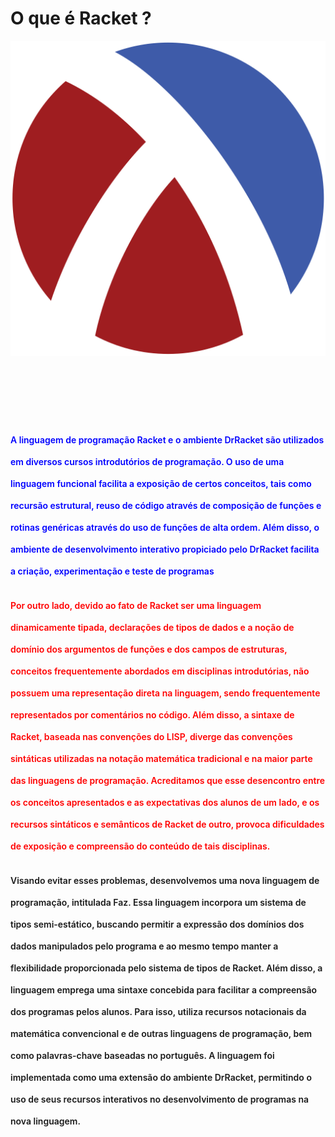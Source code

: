 # O que é Racket ?

<div align="center">
  <img style="margin-bottom: 100px" src="./assets/racket-logo.svg">
</div>

<p style="line-height: 35px; margin-bottom: 20px; font-weight: 600; color: blue" size="2">
  A linguagem de programação Racket e o ambiente DrRacket são utilizados em diversos cursos introdutórios de programação. O uso de uma linguagem funcional facilita
  a exposição de certos conceitos, tais como recursão estrutural, reuso de código através
  de composição de funções e rotinas genéricas através do uso de funções de alta ordem.
  Além disso, o ambiente de desenvolvimento interativo propiciado pelo DrRacket facilita
  a criação, experimentação e teste de programas
</p>

<p style="line-height: 35px; margin-bottom: 20px; font-weight: 600; color: red" size="2">
  Por outro lado, devido ao fato de Racket ser uma linguagem dinamicamente tipada,
  declarações de tipos de dados e a noção de domínio dos argumentos de funções e dos
  campos de estruturas, conceitos frequentemente abordados em disciplinas introdutórias,
  não possuem uma representação direta na linguagem, sendo frequentemente representados por comentários no código. Além disso, a sintaxe de Racket, baseada nas convenções
  do LISP, diverge das convenções sintáticas utilizadas na notação matemática tradicional e
  na maior parte das linguagens de programação. Acreditamos que esse desencontro entre
  os conceitos apresentados e as expectativas dos alunos de um lado, e os recursos sintáticos e semânticos de Racket de outro, provoca dificuldades de exposição e compreensão
  do conteúdo de tais disciplinas.
</p>

<p style="line-height: 35px; margin-bottom: 20px; font-weight: 600" size="2">
  Visando evitar esses problemas, desenvolvemos uma nova linguagem de programação,
  intitulada Faz. Essa linguagem incorpora um sistema de tipos semi-estático, buscando
  permitir a expressão dos domínios dos dados manipulados pelo programa e ao mesmo
  tempo manter a flexibilidade proporcionada pelo sistema de tipos de Racket. Além disso,
  a linguagem emprega uma sintaxe concebida para facilitar a compreensão dos programas
  pelos alunos. Para isso, utiliza recursos notacionais da matemática convencional e de
  outras linguagens de programação, bem como palavras-chave baseadas no português. A
  linguagem foi implementada como uma extensão do ambiente DrRacket, permitindo o
  uso de seus recursos interativos no desenvolvimento de programas na nova linguagem.
</p>
